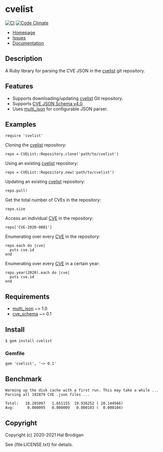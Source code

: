 # cvelist

[![CI](https://github.com/postmodern/cvelist.rb/actions/workflows/ruby.yml/badge.svg)](https://github.com/postmodern/cvelist.rb/actions/workflows/ruby.yml)
[![Code Climate](https://codeclimate.com/github/postmodern/cvelist.rb.svg)](https://codeclimate.com/github/postmodern/cvelist.rb)

* [Homepage](https://github.com/postmodern/cvelist.rb#readme)
* [Issues](https://github.com/postmodern/cvelist.rb/issues)
* [Documentation](http://rubydoc.info/gems/cvelist/frames)

## Description

A Ruby library for parsing the CVE JSON in the [cvelist] git repository.

## Features

* Supports downloading/updating [cvelist] Git repository.
* Supports [CVE JSON Schema v4.0][1].
* Uses [multi_json] for configurable JSON parser.

## Examples

    require 'cvelist'

Cloning the [cvelist] repository:

    repo = CVEList::Repository.clone('path/to/cvelist')

Using an existing [cvelist] repository:

    repo = CVEList::Repository.new('path/to/cvelist')

Updating an existing [cvelist] repository:

    repo.pull!

Get the total number of CVEs in the repository:

    repo.size

Access an individual [CVE] in the repository:

    repo['CVE-2020-0001']

Enumerating over every [CVE] in the repository:

    repo.each do |cve|
      puts cve.id
    end

Enumerating over every [CVE] in a certain year:

    repo.year(2020).each do |cve|
      puts cve.id
    end

## Requirements

* [multi_json] ~> 1.0
* [cve_schema] ~> 0.1

## Install

    $ gem install cvelist

### Gemfile

    gem 'cvelist', '~> 0.1'

## Benchmark

    Warming up the disk cache with a first run. This may take a while ...
    Parsing all 192879 CVE .json files ...
    
    Total:	 18.285097   1.651155  19.936252 ( 20.144566)
    Avg:	  0.000095   0.000009   0.000103 (  0.000104)

## Copyright

Copyright (c) 2020-2021 Hal Brodigan

See {file:LICENSE.txt} for details.

[cvelist]: https://github.com/CVEProject/cvelist
[1]: https://github.com/CVEProject/cve-schema/blob/master/schema/v4.0/DRAFT-JSON-file-format-v4.md

[multi_json]: https://github.com/intridea/multi_json#readme
[cve_schema]: https://github.com/postmodern/cve_schema.rb#readme

[CVE]: https://rubydoc.info/gems/cve_schema/CVESchema/CVE/frames
